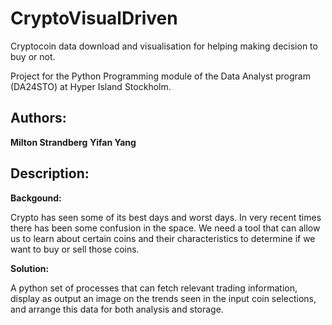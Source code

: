 # CryptoVisualDriven
  Cryptocoin data download and visualisation for helping making decision to buy or not.
  
  Project for the Python Programming module of the Data Analyst program (DA24STO) at Hyper Island Stockholm.

## Authors: ##
**Milton Strandberg** 
**Yifan Yang** 

## Description: ##

**Backgound:**

Crypto has seen some of its best days and worst days. In very recent times there has been some confusion in the space. We need a tool that can allow us to learn about certain coins and their characteristics to determine if we want to buy or sell those coins.

**Solution:**

A python set of processes that can fetch relevant trading information, display as output an image on the trends seen in the input coin selections, and arrange this data for both analysis and storage.
